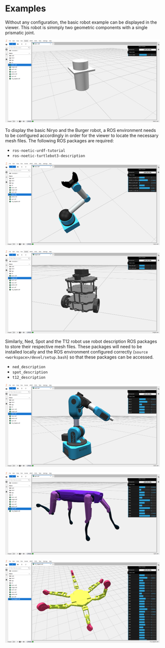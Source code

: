 # Examples

Without any configuration, the basic robot example can be displayed in the viewer. This robot is simmply two geometric components with a single prismatic joint.

![Basic Robot](_static/exBasic.png)

To display the basic Niryo and the Burger robot, a ROS environment needs to be configured accordingly in order for the viewer to locate the necessary mesh files. The following ROS packages are required:

- `ros-noetic-urdf-tutorial`
- `ros-noetic-turtlebot3-description`

![Basic Niryo](_static/exNiryo.png)

![Burger Robot](_static/exBurger.png)


Similarly, Ned, Spot and the T12 robot use robot description ROS packages to store their respective mesh files. These packages will need to be installed locally and the ROS environment configured correctly (`source <workspace>/devel/setup.bash`) so that these packages can be accessed.

- `ned_description`
- `spot_description`
- `t12_description`

![Ned Robot](_static/exNed2.png)

![Spot Dog](_static/exSpot.png)

![T12 Robot](_static/exT12.png)